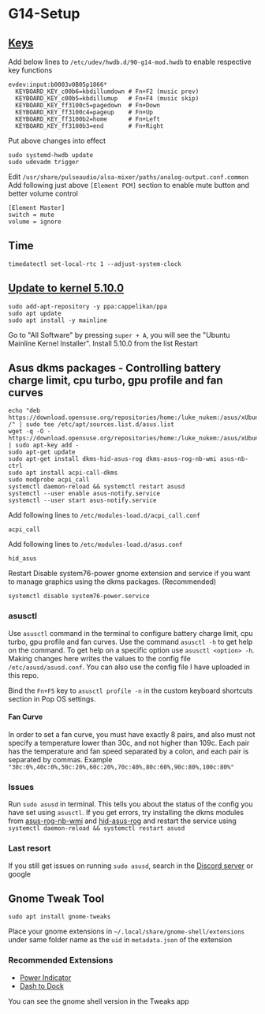 # G14-Setup
## [Keys](https://www.reddit.com/r/ZephyrusG14/comments/k69zjm/linux_new_daily_driver/gek0v8t)
Add below lines to `/etc/udev/hwdb.d/90-g14-mod.hwdb` to enable respective key functions
```
evdev:input:b0003v0B05p1866*
  KEYBOARD_KEY_c00b6=kbdillumdown # Fn+F2 (music prev)
  KEYBOARD_KEY_c00b5=kbdillumup   # Fn+F4 (music skip)
  KEYBOARD_KEY_ff3100c5=pagedown  # Fn+Down
  KEYBOARD_KEY_ff3100c4=pageup    # Fn+Up
  KEYBOARD_KEY_ff3100b2=home      # Fn+Left
  KEYBOARD_KEY_ff3100b3=end       # Fn+Right
```
Put above changes into effect
```
sudo systemd-hwdb update
sudo udevadm trigger
```
Edit `/usr/share/pulseaudio/alsa-mixer/paths/analog-output.conf.common`
Add following just above `[Element PCM]` section to enable mute button and better volume control
```
[Element Master]
switch = mute
volume = ignore
```
## Time
`timedatectl set-local-rtc 1 --adjust-system-clock`
## [Update to kernel 5.10.0](https://pop-planet.info/forums/threads/kernels-installing-and-removing.758/)
```
sudo add-apt-repository -y ppa:cappelikan/ppa
sudo apt update
sudo apt install -y mainline
```
Go to "All Software" by pressing `super + A`, you will see the "Ubuntu Mainline Kernel Installer".
Install 5.10.0 from the list
Restart
## Asus dkms packages - Controlling battery charge limit, cpu turbo, gpu profile and fan curves
```
echo "deb https://download.opensuse.org/repositories/home:/luke_nukem:/asus/xUbuntu_20.10/ /" | sudo tee /etc/apt/sources.list.d/asus.list
wget -q -O - https://download.opensuse.org/repositories/home:/luke_nukem:/asus/xUbuntu_20.10/Release.key | sudo apt-key add -
sudo apt-get update
sudo apt-get install dkms-hid-asus-rog dkms-asus-rog-nb-wmi asus-nb-ctrl
sudo apt install acpi-call-dkms
sudo modprobe acpi_call
systemctl daemon-reload && systemctl restart asusd
systemctl --user enable asus-notify.service
systemctl --user start asus-notify.service
```
Add following lines to `/etc/modules-load.d/acpi_call.conf`
```
acpi_call
```
Add following lines to `/etc/modules-load.d/asus.conf`
```
hid_asus
```
Restart
Disable system76-power gnome extension and service if you want to manage graphics using the dkms packages. (Recommended)
```
systemctl disable system76-power.service
```
### asusctl
Use `asusctl` command in the terminal to configure battery charge limit, cpu turbo, gpu profile and fan curves. Use the command `asusctl -h` to get help on the command. To get help on a specific option use `asusctl <option> -h`. Making changes here writes the values to the config file `/etc/asusd/asusd.conf`.
You can also use the config file I have uploaded in this repo.

Bind the `Fn+F5` key to `asusctl profile -n` in the custom keyboard shortcuts section in Pop OS settings.
#### Fan Curve
In order to set a fan curve, you must have exactly 8 pairs, and also must not specify a temperature lower than 30c, and not higher than 109c. Each pair has the temperature and fan speed separated by a colon, and each pair is separated by commas. Example `"30c:0%,40c:0%,50c:20%,60c:20%,70c:40%,80c:60%,90c:80%,100c:80%"`
### Issues
Run `sudo asusd` in terminal. This tells you about the status of the config you have set using `asusctl`.
If you get errors, try installing the dkms modules from [asus-rog-nb-wmi](https://gitlab.com/asus-linux/asus-rog-nb-wmi) and [hid-asus-rog](https://gitlab.com/asus-linux/hid-asus-rog) and restart the service using `systemctl daemon-reload && systemctl restart asusd`
### Last resort
If you still get issues on running `sudo asusd`, search in the [Discord server](https://discord.gg/ngbdKabAnP) or google
## Gnome Tweak Tool
```
sudo apt install gnome-tweaks
```
Place your gnome extensions in `~/.local/share/gnome-shell/extensions` under same folder name as the `uid` in `metadata.json` of the extension
### Recommended Extensions
- [Power Indicator](https://extensions.gnome.org/extension/1501/power-indicator/)
- [Dash to Dock](https://extensions.gnome.org/extension/307/dash-to-dock/)

You can see the gnome shell version in the Tweaks app
